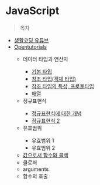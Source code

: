 # JavaScript

> 목차

<ul>
  <li><a href="https://www.youtube.com/watch?v=PZIPsKgWJiw&index=1&list=PLuHgQVnccGMA4uSig3hCjl7wTDeyIeZVU">생활코딩 유튜브</a></li>
  <li><a href="https://opentutorials.org/course/743/4650">Opentutorials</a></li>
  <ul>
    <li>데이터 타입과 연산자</li>    
    <ul>
      <li><a href="https://github.com/yeongyeonkim/JavaScript/blob/master/Readme/JavaScript%20-%20%EB%8D%B0%EC%9D%B4%ED%84%B0%20%ED%83%80%EC%9E%85%EA%B3%BC%20%EC%97%B0%EC%82%B0%EC%9E%901.md">기본 타입</a></li>
      <li><a href="https://github.com/yeongyeonkim/JavaScript/blob/master/Readme/JavaScript%20-%20%EB%8D%B0%EC%9D%B4%ED%84%B0%20%ED%83%80%EC%9E%85%EA%B3%BC%20%EC%97%B0%EC%82%B0%EC%9E%90.md">참조 타입(객체 타입)</a></li>
        <li><a href="https://github.com/yeongyeonkim/JavaScript/blob/master/Readme/JavaScript%20-%20%EB%8D%B0%EC%9D%B4%ED%84%B0%20%ED%83%80%EC%9E%85%EA%B3%BC%20%EC%97%B0%EC%82%B0%EC%9E%903.md">참조 타입의 특성, 프로토타입</a></li>
      <li><a href="">배열</a></li>
    </ul>
    <li>정규표현식</li>
    <ul>
      <li><a href="https://github.com/yeongyeonkim/JavaScript/blob/master/Readme/JavaScript%20-%20%EC%A0%95%EA%B7%9C%ED%91%9C%ED%98%84%EC%8B%9D%20%EA%B8%B0%EB%B3%B8%20%EC%9A%A9%EB%B2%95.md">정규표현식에 대한 개념</a></li>
      <li><a href="https://opentutorials.org/course/909/5142">정규표현식 2</a></li>
    </ul>
    <li>유효범위</li>
    <ul>
      <li>유효범위 1</li>
      <li>유효범위 2</li>
    </ul>
    <li><a href="https://opentutorials.org/course/743/6508">값으로서 함수와 콜백</a></li>
    <li>클로저</li>
    <li>arguments</li>
    <li>함수의 호출</li>
  </ul>
  
</ul>
